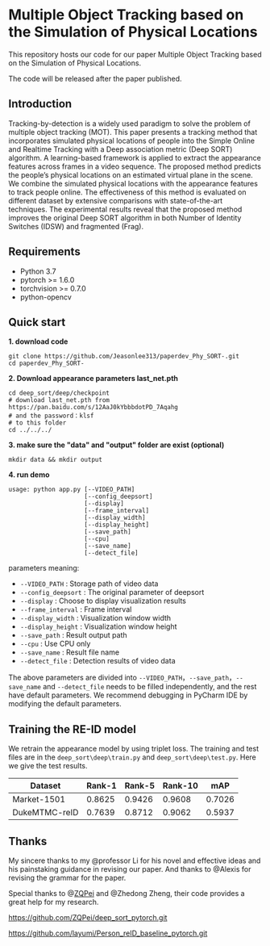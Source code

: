# Multiple Object Tracking based on the Simulation of Physical Locations

This repository hosts our code for our paper Multiple Object Tracking based on the Simulation of Physical Locations. 

The code will be released after the paper published.

## Introduction

Tracking-by-detection is a widely used paradigm to solve the problem of multiple object tracking (MOT). This paper presents a tracking method that incorporates simulated physical locations of people into the Simple Online and Realtime Tracking with a Deep association metric (Deep SORT) algorithm. A learning-based framework is applied to extract the appearance features across frames in a video sequence. The proposed method predicts the people’s physical locations on an estimated virtual plane in the scene. We combine the simulated physical locations with the appearance features to track people online. The effectiveness of this method is evaluated on different dataset by extensive comparisons with state-of-the-art techniques. The experimental results reveal that the proposed method improves the original Deep SORT algorithm in both Number of Identity Switches (IDSW) and fragmented (Frag).

## Requirements

- Python 3.7
- pytorch >= 1.6.0
- torchvision >= 0.7.0
- python-opencv

## Quick start

**1. download code**

`````
git clone https://github.com/Jeasonlee313/paperdev_Phy_SORT-.git
cd paperdev_Phy_SORT-
`````

**2. Download appearance parameters last_net.pth**

```
cd deep_sort/deep/checkpoint
# download last_net.pth from https://pan.baidu.com/s/12AaJ0kYbbbdotPD_7Aqahg 
# and the password：klsf 
# to this folder
cd ../../../
```

**3. make sure the "data" and "output" folder are exist (optional)**

```
mkdir data && mkdir output
```

**4. run demo**

```
usage: python app.py [--VIDEO_PATH]
					 [--config_deepsort]
					 [--display]
					 [--frame_interval]
					 [--display_width]
					 [--display_height]
					 [--save_path]
					 [--cpu]
					 [--save_name]
					 [--detect_file]
```

parameters meaning:

- `--VIDEO_PATH` : Storage path of video data
- `--config_deepsort` : The original parameter of deepsort
- `--display` : Choose to display visualization results
- `--frame_interval` : Frame interval
- `--display_width` : Visualization window width
- `--display_height` : Visualization window height
- `--save_path` : Result output path
- `--cpu` : Use CPU only
- `--save_name` : Result file name
- `--detect_file` : Detection results of video data

The above parameters are divided into `--VIDEO_PATH`，`--save_path`，`--save_name` and `--detect_file` needs to be filled independently, and the rest have default parameters. We recommend debugging in PyCharm IDE by modifying the default parameters.



## Training the RE-ID model

We retrain the appearance model by using triplet loss. The training and test files are in the `deep_sort\deep\train.py` and `deep_sort\deep\test.py`. Here we give the test results.

| Dataset       | Rank-1 | **Rank-5** | Rank-10 | **mAP** |
| ------------- | ------ | ---------- | ------- | ------- |
| Market-1501   | 0.8625 | 0.9426     | 0.9608  | 0.7026  |
| DukeMTMC-reID | 0.7639 | 0.8712     | 0.9062  | 0.5937  |



## Thanks

My sincere thanks to my @professor Li for his novel and effective ideas and his painstaking guidance in revising our paper. And thanks to @Alexis for revising the grammar for the paper.

Special thanks to @[ZQPei](https://github.com/ZQPei) and @Zhedong Zheng, their code provides a great help for my research.

https://github.com/ZQPei/deep_sort_pytorch.git

https://github.com/layumi/Person_reID_baseline_pytorch.git

